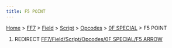```yaml
---
title: F5 POINT
---
```


[Home](Main%20Page.md) > [FF7](FF7.md) > [Field](FF7/Field.md) > [Script](FF7/Field/Script.md) > [Opcodes](FF7/Field/Script/Opcodes.md) > [0F SPECIAL](FF7/Field/Script/Opcodes/0F%20SPECIAL.md) > F5 POINT

1.  REDIRECT [FF7/Field/Script/Opcodes/0F SPECIAL/F5 ARROW][]

  [FF7/Field/Script/Opcodes/0F SPECIAL/F5 ARROW]: ../../0F%20SPECIAL/F5%20ARROW.md
    "wikilink"
